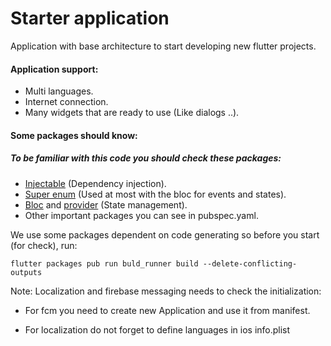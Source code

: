 # Starter application

Application with base architecture to start developing new flutter projects.

#### Application support:
- Multi languages.
- Internet connection.
- Many widgets that are ready to use (Like dialogs ..).

#### Some packages should know:
##### To be familiar with this code you should check these packages:
- [Injectable] (Dependency injection).
- [Super enum] (Used at most with the bloc for events and states).
- [Bloc] and [provider] (State management).
- Other important packages you can see in pubspec.yaml.

We use some packages dependent on code generating so before you start (for check), run:
``` 
flutter packages pub run buld_runner build --delete-conflicting-outputs
```

Note: Localization and firebase messaging needs to check the initialization:
- For fcm you need to create new Application and use it from manifest.
- For localization do not forget to define languages in ios info.plist

   [Injectable]: <https://pub.dev/packages/injectable>
   [Super enum]: <https://pub.dev/packages/super_enum>
   [Bloc]: <https://pub.dev/packages/flutter_bloc>
   [provider]: <https://pub.dev/packages/provider>